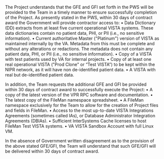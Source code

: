 The Project understands that the GFE and GFI set forth in the PWS will be provided to the Team in a timely manner to ensure successfully completion of the Project. As presently stated in the PWS, within 30 days of contract award the Government will provide contractor access to:
  • Data Dictionary (DD) extracts from at least five current operational VISTA systems. These data dictionaries contain no patient data, PHI, or PII (i.e., no sensitive information).
  • Current authoritative Master ("Platinum") version of VISTA as maintained internally by the VA. Metadata from this must be complete and without any alterations or redactions. The metadata does not contain any patient data, PHI, or PII (i.e., no sensitive information).
  • Copy of a VISTA with test patients used by VA for internal projects.
  • Copy of at least one real operational VISTA ("Prod Clone" or “Test VISTA”) to be kept within the NIPR network, as it will have non de-identified patient data.
  • A VISTA with real but de-identified patient data.

In addition, the Team requests the additional GFE and GFI be provided within 30 days of contract award to successfully execute the Project:
  • A copy of the latest version of the VPR RPC software and documentation.
  • The latest copy of the FileMan namespace spreadsheet.
  • A FileMan namespace exclusively for the Team to allow for the creation of Project files and fields in FileMan.
  • Access to the most up-to-date VISTA Integrations Agreements (sometimes called IAs), or Database Administrator Integration Agreements (DBIAs).
  • Sufficient InterSystems Cache licenses to host FileMan Test VISTA systems.
  • VA VISTA Sandbox Account with full Linux VM.

In the absence of Government written disagreement as to the provision of the above stated GFE/GFI, the Team will understand that such GFE/GFI will be delivered within 30 days of contract award.
